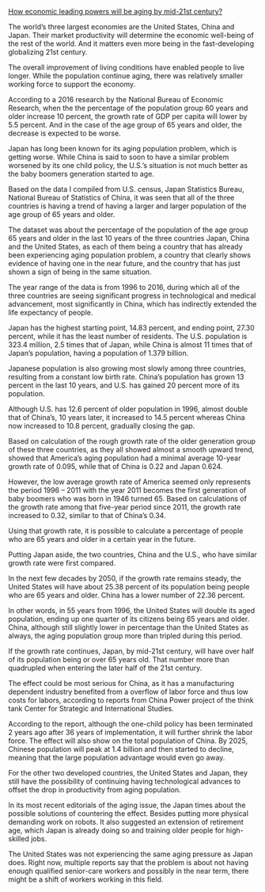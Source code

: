[How economic leading powers will be aging by mid-21st century?](https://docs.google.com/spreadsheets/d/1I6Yumm63kHib_WlKcO3b3YKW7Whpu7O51ehwYbEuhiA/edit#gid=0) 

The world’s three largest economies are the United States, China and Japan. Their market productivity will determine the economic well-being of the rest of the world. And it matters even more being in the fast-developing globalizing 21st century. 

The overall improvement of living conditions have enabled people to live longer. While the population continue aging, there was relatively smaller working force to support the economy.  

According to a 2016 research by the National Bureau of Economic Research, when the the percentage of the population group 60 years and older increase 10 percent, the growth rate of GDP per capita will lower by 5.5 percent. And in the case of the age group of 65 years and older, the decrease is expected to be worse. 

Japan has long been known for its aging population problem, which is getting worse. While China is said to soon to have a similar problem worsened by its one child policy, the U.S.’s situation is not much better as the baby boomers generation started to age. 

Based on the data I compiled from U.S. census, Japan Statistics Bureau, National Bureau of Statistics of China, it was seen that all of the three countries is having a trend of having a larger and larger population of the age group of 65 years and older. 

The dataset was about the percentage of the population of the age group 65 years and older in the last 10 years of the three countries Japan, China and the United States, as each of them being a country that has already been experiencing aging population problem, a country that clearly shows evidence of having one in the near future, and the country that has just shown a sign of being in the same situation.

The year range of the data is from 1996 to 2016, during which all of the three countries are seeing significant progress in technological and medical advancement, most significantly in China, which has indirectly extended the life expectancy of people.

Japan has the highest starting point, 14.83 percent, and ending point, 27.30 percent, while it has the least number of residents. The U.S. population is 323.4 million, 2.5 times that of Japan, while China is almost 11 times that of Japan’s population, having a population of 1.379 billion. 

Japanese population is also growing most slowly among three countries, resulting from a constant low birth rate. China’s population has grown 13 percent in the last 10 years, and U.S. has gained 20 percent more of its population.

Although U.S. has 12.6 percent of older population in 1996, almost double that of China’s, 10 years later, it increased to 14.5 percent whereas China now increased to 10.8 percent, gradually closing the gap.

Based on calculation of the rough growth rate of the older generation group of these three countries, as they all showed almost a smooth upward trend, showed that America’s aging population had a minimal average 10-year growth rate of 0.095, while that of China is 0.22 and Japan 0.624.

However, the low average growth rate of America seemed only represents the period 1996 – 2011 with the year 2011 becomes the first generation of baby boomers who was born in 1946 turned 65. Based on calculations of the growth rate among that five-year period since 2011, the growth rate increased to 0.32, similar to that of China’s 0.34. 

Using that growth rate, it is possible to calculate a percentage of people who are 65 years and older in a certain year in the future. 

Putting Japan aside, the two countries, China and the U.S., who have similar growth rate were first compared. 

In the next few decades by 2050, if the growth rate remains steady, the United States will have about 25.38 percent of its population being people who are 65 years and older. China has a lower number of 22.36 percent. 

In other words, in 55 years from 1996, the United States will double its aged population, ending up one quarter of its citizens being 65 years and older. China, although still slightly lower in percentage than the United States as always, the aging population group more than tripled during this period. 

If the growth rate continues, Japan, by mid-21st century, will have over half of its population being or over 65 years old. That number more than quadrupled when entering the later half of the 21st century. 

The effect could be most serious for China, as it has a manufacturing dependent industry benefited from a overflow of labor force and thus low costs for labors, according to reports from China Power project of the think tank Center for Strategic and International Studies. 

According to the report, although the one-child policy has been terminated 2 years ago after 36 years of implementation, it will further shrink the labor force. The effect will also show on the total population of China. By 2025, Chinese population will peak at 1.4 billion and then started to decline, meaning that the large population advantage would even go away.

For the other two developed countries, the United States and Japan, they still have the possibility of continuing having technological advances to offset the drop in productivity from aging population. 

In its most recent editorials of the aging issue, the Japan times about the possible solutions of countering the effect. Besides putting more physical demanding work on robots. It also suggested an extension of retirement age, which Japan is already doing so and training older people for high-skilled jobs. 

The United States was not experiencing the same aging pressure as Japan does. Right now, multiple reports say that the problem is about not having enough qualified senior-care workers and possibly in the near term, there might be a shift of workers working in this field.
